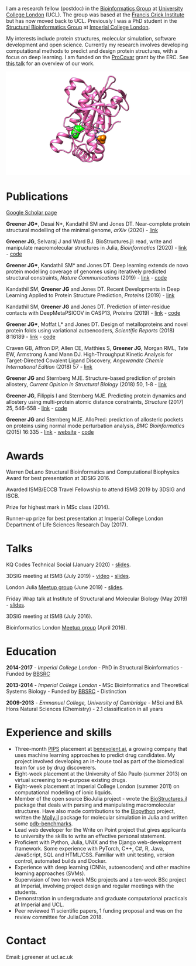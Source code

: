 I am a research fellow (postdoc) in the [Bioinformatics Group](http://bioinf.cs.ucl.ac.uk/introduction) at [University College London](https://www.ucl.ac.uk) (UCL). The group was based at the [Francis Crick Institute](https://www.crick.ac.uk) but has now moved back to UCL. Previously I was a PhD student in the [Structural Bioinformatics Group](http://www.sbg.bio.ic.ac.uk/index.html) at [Imperial College London](https://www.imperial.ac.uk).

My interests include protein structures, molecular simulation, software development and open science. Currently my research involves developing computational methods to predict and design protein structures, with a focus on deep learning. I am funded on the [ProCovar](http://bioinf.cs.ucl.ac.uk/procovar) grant by the ERC. See [this talk](https://www.youtube.com/watch?v=apv5YPM0HqY) for an overview of our work.

![Modulation of adenylate cyclase](images/protein.png)


# Publications

[Google Scholar page](https://scholar.google.co.uk/citations?view_op=list_works&hl=en&user=IG6H3tIAAAAJ)

__Greener JG\*__, Desai N\*, Kandathil SM and Jones DT. Near-complete protein structural modelling of the minimal genome, *arXiv* (2020) - [link](https://arxiv.org/abs/2007.06623)

__Greener JG__, Selvaraj J and Ward BJ. BioStructures.jl: read, write and manipulate macromolecular structures in Julia, *Bioinformatics* (2020) - [link](https://academic.oup.com/bioinformatics/advance-article/doi/10.1093/bioinformatics/btaa502/5837108?guestAccessKey=aec90643-1d43-4521-9883-4a4a669187da) - [code](https://github.com/BioJulia/BioStructures.jl)

__Greener JG\*__, Kandathil SM\* and Jones DT. Deep learning extends de novo protein modelling coverage of genomes using iteratively predicted structural constraints, *Nature Communications* (2019) - [link](https://www.nature.com/articles/s41467-019-11994-0) - [code](https://github.com/psipred/DMPfold)

Kandathil SM, __Greener JG__ and Jones DT. Recent Developments in Deep Learning Applied to Protein Structure Prediction, *Proteins* (2019) - [link](https://onlinelibrary.wiley.com/doi/10.1002/prot.25824)

Kandathil SM, __Greener JG__ and Jones DT. Prediction of inter-residue contacts with DeepMetaPSICOV in CASP13, *Proteins* (2019) - [link](https://onlinelibrary.wiley.com/doi/full/10.1002/prot.25779) - [code](https://github.com/psipred/DeepMetaPSICOV)

__Greener JG\*__, Moffat L\* and Jones DT. Design of metalloproteins and novel protein folds using variational autoencoders, *Scientific Reports* (2018) 8:16189 - [link](https://www.nature.com/articles/s41598-018-34533-1) - [code](https://github.com/psipred/protein-vae)

Craven GB, Affron DP, Allen CE, Matthies S, __Greener JG__, Morgan RML, Tate EW, Armstrong A and Mann DJ. High-Throughput Kinetic Analysis for Target-Directed Covalent Ligand Discovery, *Angewandte Chemie International Edition* (2018) 57 - [link](http://onlinelibrary.wiley.com/doi/10.1002/anie.201711825/full)

__Greener JG__ and Sternberg MJE. Structure-based prediction of protein allostery, *Current Opinion in Structural Biology* (2018) 50, 1-8 - [link](http://www.sciencedirect.com/science/article/pii/S0959440X17301252)

__Greener JG__, Filippis I and Sternberg MJE. Predicting protein dynamics and allostery using multi-protein atomic distance constraints, *Structure* (2017) 25, 546-558 - [link](http://www.cell.com/structure/fulltext/S0969-2126(17)30008-4) - [code](https://github.com/jgreener64/ProteinEnsembles.jl)

__Greener JG__ and Sternberg MJE. AlloPred: prediction of allosteric pockets on proteins using normal mode perturbation analysis, *BMC Bioinformatics* (2015) 16:335 - [link](http://bmcbioinformatics.biomedcentral.com/articles/10.1186/s12859-015-0771-1) - [website](http://www.sbg.bio.ic.ac.uk/allopred/home) - [code](https://github.com/jgreener64/allopred)


# Awards

Warren DeLano Structural Bioinformatics and Computational Biophysics Award for best presentation at 3DSIG 2016.

Awarded ISMB/ECCB Travel Fellowship to attend ISMB 2019 by 3DSIG and ISCB.

Prize for highest mark in MSc class (2014).

Runner-up prize for best presentation at Imperial College London Department of Life Sciences Research Day (2017).


# Talks

KQ Codes Technical Social (January 2020) - [slides](https://docs.google.com/presentation/d/1wWdqTR1Ifls-psjcj-Euv6LY7Z5LWBei7VsiqPlB46E/edit?usp=sharing).

3DSIG meeting at ISMB (July 2019) - [video](https://www.youtube.com/watch?v=apv5YPM0HqY&list=PLmX8XnLr6zeHO2l7Gki56qjGxhhHYljin&index=17) - [slides](https://docs.google.com/presentation/d/1akuaq1QHbCVdxshmrtbJm6xssRZ3PwOYcR0PviU6YWg/edit?usp=sharing).

London Julia [Meetup group](https://www.meetup.com/London-Julia-User-Group/events/262441283) (June 2019) - [slides](https://docs.google.com/presentation/d/13KxvnwR-XFMFyUSth1hsXSoW0Zx5XLzds6fci7RUUDQ/edit?usp=sharing).

Friday Wrap talk at Institute of Structural and Molecular Biology (May 2019) - [slides](https://docs.google.com/presentation/d/1PAagp9hPXTT3ks1iOvFKOyw0TOD_ZyF9dSmvoVVudVg/edit?usp=sharing).

3DSIG meeting at ISMB (July 2016).

Bioinformatics London [Meetup group](https://www.meetup.com/Bioinformatics-London/events/230436340) (April 2016).


# Education

**2014-2017** - *Imperial College London* - PhD in Structural Bioinformatics - Funded by [BBSRC](http://www.imperial.ac.uk/bbsrc-doctoral-training-partnership)

**2013-2014** - *Imperial College London* - MSc Bioinformatics and Theoretical Systems Biology - Funded by [BBSRC](http://www.imperial.ac.uk/bbsrc-doctoral-training-partnership) - Distinction

**2009-2013** - *Emmanuel College, University of Cambridge* - MSci and BA Hons Natural Sciences (Chemistry) - 2.1 classification in all years


# Experience and skills

- Three-month [PIPS](http://www.bbsrc.ac.uk/skills/investing-doctoral-training/pips) placement at [benevolent.ai](http://benevolent.ai), a growing company that uses machine learning approaches to predict drug candidates. My project involved developing an in-house tool as part of the biomedical team for use by drug discoverers.
- Eight-week placement at the University of São Paulo (summer 2013) on virtual screening to re-purpose existing drugs.
- Eight-week placement at Imperial College London (summer 2011) on computational modelling of ionic liquids.
- Member of the open source BioJulia project - wrote the [BioStructures.jl](https://github.com/BioJulia/BioStructures.jl) package that deals with parsing and manipulating macromolecular structures. Have also made contributions to the [Biopython](http://biopython.org) project, written the [Molly.jl](https://github.com/JuliaMolSim/Molly.jl) package for molecular simulation in Julia and written some [pdb-benchmarks](https://github.com/jgreener64/pdb-benchmarks).
- Lead web developer for the Write on Point project that gives applicants to university the skills to write an effective personal statement.
- Proficient with Python, Julia, UNIX and the Django web-development framework. Some experience with PyTorch, C++, C#, R, Java, JavaScript, SQL and HTML/CSS. Familiar with unit testing, version control, automated builds and Docker.
- Experience with deep learning (CNNs, autoencoders) and other machine learning approaches (SVMs).
- Supervision of two ten-week MSc projects and a ten-week BSc project at Imperial, involving project design and regular meetings with the students.
- Demonstration in undergraduate and graduate computational practicals at Imperial and UCL.
- Peer reviewed 11 scientific papers, 1 funding proposal and was on the review committee for JuliaCon 2018.


# Contact

Email: j.greener at ucl.ac.uk

